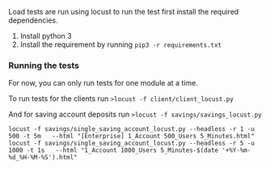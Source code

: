 


Load tests are run using locust to run the test first install the required dependencies.

1. Install python 3
2. Install the requirement by running `pip3 -r requirements.txt`

### Running the tests

For now, you can only run tests for one module at a time.

To run tests for the clients run `>locust -f client/client_locust.py`

And for saving account deposits run `>locust -f savings/savings_locust.py`

`locust -f savings/single_saving_account_locust.py --headless -r 1 -u 500 -t 5m   --html "[Enterprise] 1_Account 500_Users 5_Minutes.html"`
`locust -f savings/single_saving_account_locust.py --headless -r 5 -u 1000 -t 1s   --html "1_Account 1000_Users 5_Minutes-$(date '+%Y-%m-%d_%H-%M-%S').html"`
